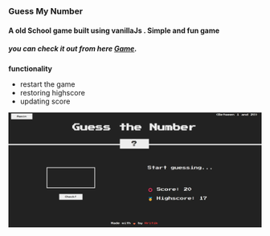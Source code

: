 ### Guess My Number

#### A old School game built using vanillaJs . Simple and fun game
##### you can check it out from here [Game](https://guess-thenumbergame.netlify.app).

**functionality**
- restart the game 
- restoring highscore
- updating score 

<img src="ss.jpg">
